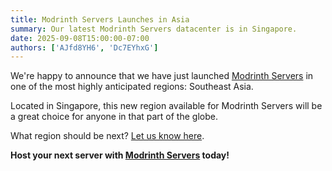 ```yaml
---
title: Modrinth Servers Launches in Asia
summary: Our latest Modrinth Servers datacenter is in Singapore.
date: 2025-09-08T15:00:00-07:00
authors: ['AJfd8YH6', 'Dc7EYhxG']
---
```


We're happy to announce that we have just launched [Modrinth Servers](https://modrinth.gg) in one of the most highly anticipated regions: Southeast Asia.

Located in Singapore, this new region available for Modrinth Servers will be a great choice for anyone in that part of the globe.

What region should be next? [Let us know here](https://surveys.modrinth.com/servers-region-waitlist).

<strong data-contrast-text>Host your next server with [Modrinth Servers](https://modrinth.gg) today!</span>
